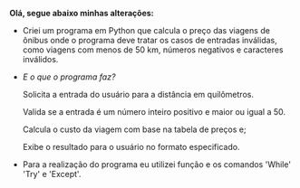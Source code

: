 **Olá, segue abaixo minhas alterações:**

- Criei um programa em Python que calcula o preço das viagens de ônibus onde o programa deve tratar os casos de entradas inválidas, como viagens com menos de 50 km, números negativos e caracteres inválidos.

  

- *E o que o programa faz?* 

  Solicita a entrada do usuário para a distância em quilômetros.

  Valida se a entrada é um número inteiro positivo e maior ou igual a 50.

  Calcula o custo da viagem com base na tabela de preços e;

  Exibe o resultado para o usuário no formato especificado.

- Para a realização do programa eu utilizei função e os comandos  'While' 'Try' e 'Except'.

